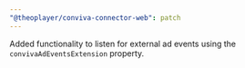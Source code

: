 ```yaml
---
"@theoplayer/conviva-connector-web": patch
---
```


Added functionality to listen for external ad events using the `convivaAdEventsExtension` property.
